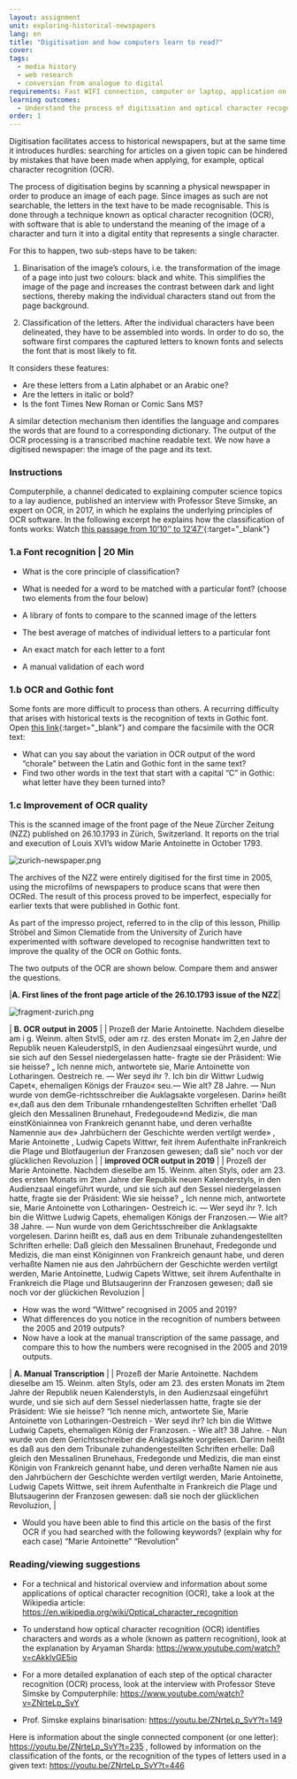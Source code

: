 ```yaml
---
layout: assignment
unit: exploring-historical-newspapers
lang: en
title: "Digitisation and how computers learn to read?"
cover:
tags:
  - media history
  - web research
  - conversion from analogue to digital
requirements: Fast WIFI connection, computer or laptop, application on laptop or computer to view video,
learning outcomes:
  - Understand the process of digitisation and optical character recognition 
order: 1
---
```


Digitisation facilitates access to historical newspapers, but at the same time it introduces hurdles: searching for articles on a given topic can be hindered by mistakes that have been made when applying, for example, optical character recognition (OCR).

The process of digitisation begins by scanning a physical newspaper in order to produce an image of each page. Since images as such are not searchable, the letters in the text have to be made recognisable. This is done through a technique known as optical character recognition (OCR), with software that is able to understand the meaning of the image of a character and turn it into a digital entity that represents a single character. 

For this to happen, two sub-steps have to be taken:   

1. Binarisation of the image’s colours, i.e. the transformation of the image of a page into just two colours: black and white. This simplifies the image of the page and increases the contrast between dark and light sections, thereby making the individual characters stand out from the page background. 

2. Classification of the letters. After the individual characters have been delineated, they have to be assembled into words. In order to do so, the software first compares the captured letters to known fonts and selects the font that is most likely to fit.

It considers these features:  
- Are these letters from a Latin alphabet or an Arabic one? 
- Are the letters in italic or bold? 
- Is the font Times New Roman or Comic Sans MS? 

A similar detection mechanism then identifies the language and compares the words that are found to a corresponding dictionary. The output of the OCR processing is a transcribed machine readable text. We now have a digitised newspaper: the image of the page and its text.


<!-- more -->

<!-- briefing-student -->

### Instructions
<!-- section-contents -->

Computerphile, a channel dedicated to explaining computer science topics to a lay audience, published an interview with Professor Steve Simske, an expert on OCR, in 2017, in which he explains the underlying principles of OCR software. In the following excerpt he explains how the classification of fonts works:
Watch [this passage from 10’10’’ to 12’47'](https://youtu.be/ZNrteLp_SvY?t=610){:target="_blank"}

<!-- section -->

### 1.a Font recognition  | 20 Min
<!-- section-contents -->

- What is the core principle of classification? 
- What is needed for a word to be matched with a particular font? (choose two elements from the four below)

- A library of fonts to compare to the scanned image of the letters  
- The best average of matches of individual letters to a particular font
- An exact match for each letter to a font 
- A manual validation of each word

<!-- section -->

### 1.b OCR and Gothic font
<!-- section-contents -->

Some fonts are more difficult to process than others. A recurring difficulty that arises with historical texts is the recognition of texts in Gothic font. 
Open [this link](http://www.eluxemburgensia.lu/BnlViewer/view/index.html?lang=fr#panel:pa|issue:1160880|article:DTL31){:target="_blank"} and compare the facsimile with the OCR text: 

- What can you say about the variation in OCR output of the word “chorale” between the Latin and Gothic font in the same text?
- Find two other words in the text that start with a capital “C” in Gothic: what letter have they been turned into? 

<!-- section -->

### 1.c Improvement of OCR quality
<!-- section-contents -->

This is the scanned image of the front page of the Neue Zürcher Zeitung (NZZ) published on 26.10.1793 in Zürich, Switzerland. It reports on the trial and execution of Louis XVI’s widow Marie Antoinette in October 1793.

![zurich-newspaper.png](../../assets/images/zurich.png)

The archives of the NZZ were entirely digitised for the first time in 2005, using the microfilms of newspapers to produce scans that were then OCRed. The result of this process proved to be imperfect, especially for earlier texts that were published in Gothic font.

As part of the impresso project, referred to in the clip of this lesson, Phillip Ströbel and Simon Clematide from the University of Zurich have experimented with software developed to recognise handwritten text to improve the quality of the OCR on Gothic fonts. 

The two outputs of the OCR are shown below. Compare them and answer the questions. 

|**A. First lines of the front page article of the 26.10.1793 issue of the NZZ**|

![fragment-zurich.png](../../assets/images/fragment-zurich.png)

| **B. OCR output in 2005** |
| Prozeß der Marie Antoinette. Nachdem dieselbe am i g. Weinm. alten StvlS, oder am rz. des ersten Monat« im 2,en Jahre der Republik neuen KaleuderstplS, in den Audienzsaal eingesührt wurde, und sie sich auf den Sessel niedergelassen hatte- fragte sie der Präsident: Wie sie heisse? „ Ich nenne mich, antwortete sie, Marie Antoinette von Lotharingen. Oestreich re. — Wer seyd ihr ?. Ich bin dir Wittwr Ludwig Capet«, ehemaligen Königs der Frauzo« seu.— Wie alt? Z8 Jahre. — Nun wurde von demGe-richtsschreiber die Auklagsakte vorgelesen. Darin» heißt e«,daß aus den dem Tribunale rnhandengestellten Schriften erhellet 'Daß gleich den Messalinen Brunehaut, Fredegoude»nd Medizi«, die man einstKöniainnea von Frankreich genannt habe, und deren verhaßte Namennie au« de» Jahrbüchern der Geschichte werden vertilgt werde» , Marie Antoinette , Ludwig Capets Wittwr, feit ihrem Aufenthalte inFrankreich die Plage und Blotfaugeriun der Franzosen gewesen; daß sie" noch vor der glücklichen Revoluzion |
| **improved OCR output in 2019** |
| Prozeß der Marie Antoinette. Nachdem dieselbe am 15. Weinm. alten Styls, oder am 23. des ersten Monats im 2ten Jahre der Republik neuen Kalenderstyls, in den Audienzsaal eingeführt wurde, und sie sich auf den Sessel niedergelassen hatte, fragte sie der Präsident: Wie sie heisse? „ Ich nenne mich, antwortete sie, Marie Antoinette von Lotharingen- Oestreich ic. — Wer seyd ihr ?. Ich bin die Wittwe Ludwig Capets, ehemaligen Königs der Franzosen.— Wie alt? 38 Jahre. — Nun wurde von dem Gerichtsschreiber die Anklagsakte vorgelesen. Darinn heißt es, daß aus en dem Tribunale zuhandengestellten Schriften erhelle: Daß gleich den Messalinen Brunehaut, Fredegonde und Medizis, die man einst Königinnen von Frankreich genaunt habe, und deren verhaßte Namen nie aus den Jahrbüchern der Geschichte werden vertilgt werden, Marie Antoinette, Ludwig Capets Wittwe, seit ihrem Aufenthalte in Frankreich die Plage und Blutsaugerinn der Franzosen gewesen; daß sie noch vor der glückichen Revoluzion |

- How was the word “Wittwe” recognised in 2005 and 2019? 
- What differences do you notice in the recognition of numbers between the 2005 and 2019 outputs?
- Now have a look at the manual transcription of the same passage, and compare this to how the numbers were recognised in the 2005 and 2019 outputs.

| **A. Manual Transcription** |
| Prozeß der Marie Antoinette. Nachdem dieselbe am 15. Weinm. alten Styls, oder am 23. des ersten Monats im 2tem Jahre der Republik neuen Kalenderstyls, in den Audienzsaal eingeführt wurde, und sie sich auf dem Sessel niederlassen hatte, fragte sie der Präsident: Wie sie heisse? “Ich nenne mich, antwortete Sie, Marie Antoinette von Lotharingen-Oestreich - Wer seyd ihr? Ich bin die Wittwe Ludwig Capets, ehemaligen König der Franzosen. - Wie alt? 38 Jahre. - Nun wurde von dem Gerichtsschreiber die Anklagsakte vorgelesen. Darinn heißt es daß aus den dem Tribunale zuhandengestellten Schriften erhelle: Daß gleich den Messalinen Brunehaus, Fredegonde und Medizis, die man einst Königin von Frankreich genannt habe, und deren verhaßte Namen nie aus den Jahrbüchern der Geschichte werden vertilgt werden, Marie Antoinette, Ludwig Capets Wittwe, seit ihrem Aufenthalte in Frankreich die Plage und Blutsaugerinn der Franzosen gewesen: daß sie noch der glücklichen Revoluzion, |

- Would you have been able to find this article on the basis of the first OCR if you had searched with the following keywords? (explain why for each case)
“Marie Antoinette”
“Revolution”

<!-- section -->







### Reading/viewing suggestions
<!-- section-contents -->


- For a technical and historical overview and information about some applications of optical character recognition (OCR), take a look at the Wikipedia article: https://en.wikipedia.org/wiki/Optical_character_recognition 

- To understand how optical character recognition (OCR) identifies characters and words as a whole (known as pattern recognition), look at the explanation by Aryaman Sharda: https://www.youtube.com/watch?v=cAkklvGE5io 

- For a more detailed explanation of each step of the optical character recognition (OCR) process, look at the interview with Professor Steve Simske by Computerphile: https://www.youtube.com/watch?v=ZNrteLp_SvY

- Prof. Simske explains binarisation: https://youtu.be/ZNrteLp_SvY?t=149 

Here is information about the single connected component (or one letter): https://youtu.be/ZNrteLp_SvY?t=235 , followed by information on the classification of the fonts, or the recognition of the types of letters used in a given text: https://youtu.be/ZNrteLp_SvY?t=446 


<!-- briefing-teacher --> 






